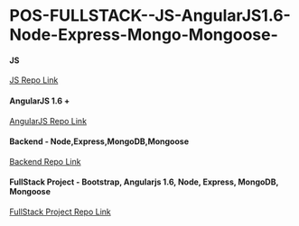 # POS-FULLSTACK--JS-AngularJS1.6-Node-Express-Mongo-Mongoose-

#### JS
[JS Repo Link](https://github.com/DivyankKargeti/JS-Training)

#### AngularJS 1.6 +
[AngularJS Repo Link](https://github.com/DivyankKargeti/AngularJS-v1.6)

#### Backend - Node,Express,MongoDB,Mongoose
[Backend Repo Link](https://github.com/DivyankKargeti/JS-Training)

#### FullStack Project - Bootstrap, Angularjs 1.6, Node, Express, MongoDB, Mongoose
[FullStack Project Repo Link](https://github.com/DivyankKargeti/MEAN-Stack-App-MongoDB-Express-AngularJS1.6-Node-)
